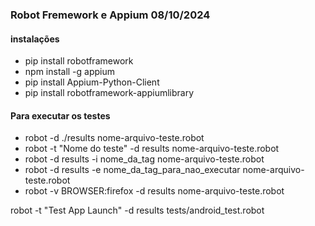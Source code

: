 ### Robot Fremework e Appium 08/10/2024


#### instalações 
- pip install robotframework
- npm install -g appium
- pip install Appium-Python-Client
- pip install robotframework-appiumlibrary


#### Para executar os testes
- robot -d ./results nome-arquivo-teste.robot
- robot -t "Nome do teste" -d results nome-arquivo-teste.robot
- robot -d results -i nome_da_tag nome-arquivo-teste.robot
- robot -d results -e nome_da_tag_para_nao_executar nome-arquivo-teste.robot
- robot -v BROWSER:firefox -d results nome-arquivo-teste.robot


robot -t "Test App Launch" -d results tests/android_test.robot